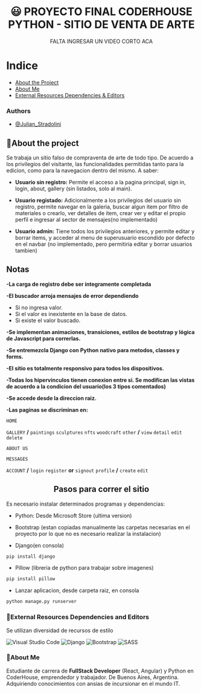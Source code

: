 <div align="center">

# :smiley: PROYECTO FINAL CODERHOUSE PYTHON - SITIO DE VENTA DE ARTE

</div>

<div align="center">

FALTA INGRESAR UN VIDEO CORTO ACA

</div>

# Indice

- [About the Project](#rocketabout-the-project)
- [About Me](#rocketabout-me)
- [External Resources Dependencies & Editors](#linkexternal-resources-dependencies-and-editors)

### Authors

- [@Julian_Stradolini](https://github.com/Julesarg)

## :rocket:About the project

Se trabaja un sitio falso de compraventa de arte de todo tipo. De acuerdo a los privilegios del visitante, las funcionalidades permitidas tanto para la edicion, como para la navegacion dentro del mismo. A saber:

- **Usuario sin registro:** Permite el acceso a la pagina principal, sign in, login, about, gallery (sin listados, solo al main).
- **Usuario registado:** Adicionalmente a los privilegios del usuario sin registro, permite navegar en la galeria, buscar algun item por filtro de materiales o crearlo, ver detalles de item, crear ver y editar el propio perfil e ingresar al sector de mensajes(no implementado)
- **Usuario admin:** Tiene todos los privilegios anteriores, y permite editar y borrar items, y acceder al menu de superusuario escondido por defecto en el navbar (no implementado, pero permitiria editar y borrar usuarios tambien)

  <div align="center">

## Notas

</div>

**-La carga de registro debe ser integramente completada**

**-El buscador arroja mensajes de error dependiendo**

- Si no ingresa valor.
- Si el valor es inexistente en la base de datos.
- Si existe el valor buscado.

**-Se implementan animaciones, transiciones, estilos de bootstrap y lógica de Javascript para correrlas.**

**-Se entremezcla Django con Python nativo para metodos, classes y forms.**

**-El sitio es totalmente responsivo para todos los dispositivos.**

**-Todas los hipervinculos tienen conexion entre si. Se modifican las vistas de acuerdo a la condicion del usuario(los 3 tipos comentados)**

**-Se accede desde la direccion raiz.**

**-Las paginas se discriminan en:**

`HOME`

`GALLERY` **/** `paintings` `sculptures` `nfts` `woodcraft` `other` **/** `view` `detail` `edit` `delete`

`ABOUT US`

`MESSAGES`

`ACCOUNT` **/** `login` `register` **or** `signout` `profile` **/** `create` `edit`

<div align="center">

## Pasos para correr el sitio

</div>

Es necesario instalar determinados programas y dependencias:

- Python: Desde Microsoft Store (ultima version)

- Bootstrap (estan copiadas manualmente las carpetas necesarias en el proyecto por lo que no es necesario realizar la instalacion)

- Django(en consola)

```bash
pip install django
```

- Pillow (libreria de python para trabajar sobre imagenes)

```bash
pip install pillow
```

- Lanzar aplicacion, desde carpeta raiz, en consola

```bash
python manage.py runserver
```

### :link:External Resources Dependencies and Editors

Se utilizan diversidad de recursos de estilo

![Visual Studio Code](https://img.shields.io/badge/Visual%20Studio%20Code-0078d7.svg?style=for-the-badge&logo=visual-studio-code&logoColor=white)
![Django](https://img.shields.io/badge/django-%23092E20.svg?style=for-the-badge&logo=django&logoColor=white)
![Bootstrap](https://img.shields.io/badge/bootstrap-%238511FA.svg?style=for-the-badge&logo=bootstrap&logoColor=white)
![SASS](https://img.shields.io/badge/SASS-hotpink.svg?style=for-the-badge&logo=SASS&logoColor=white)

### :rocket:About Me

Estudiante de carrera de **FullStack Developer** (React, Angular) y Python en CoderHouse, emprendedor y trabajador. De Buenos Aires, Argentina. Adquiriendo conocimientos con ansias de incursionar en el mundo IT.
